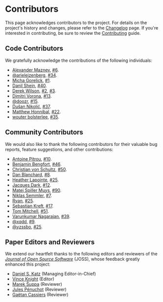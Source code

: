 # Contributors

This page acknowledges contributors to the project. For details on the
project's history and changes, please refer to the [Changelog](./changelog.md)
page. If you're interested in contributing, be sure to review the
[Contributing](./CONTRIBUTING.md) guide.

## Code Contributors

We gratefully acknowledge the contributions of the following individuals:

- [Alexander Maznev](https://github.com/pik),
  [#6](https://github.com/hajimes/mmh3/pull/6).
- [@arieleizenberg](https://github.com/arieleizenberg),
  [#34](https://github.com/hajimes/mmh3/pull/34).
- [Micha Gorelick](https://github.com/mynameisfiber),
  [#1](https://github.com/hajimes/mmh3/pull/1).
- [Danil Shein](https://github.com/dshein-alt),
  [#40](https://github.com/hajimes/mmh3/pull/40).
- [Derek Wilson](https://github.com/underrun),
  [#2](https://github.com/hajimes/mmh3/pull/2),
  [#3](https://github.com/hajimes/mmh3/pull/3).
- [Dimitri Vorona](https://github.com/alendit),
  [#13](https://github.com/hajimes/mmh3/pull/13).
- [@doozr](https://github.com/doozr),
  [#15](https://github.com/hajimes/mmh3/pull/15).
- [Dušan Nikolić](https://github.com/n-dusan),
  [#37](https://github.com/hajimes/mmh3/pull/37).
- [Matthew Honnibal](https://github.com/honnibal),
  [#22](https://github.com/hajimes/mmh3/pull/22).
- [wouter bolsterlee](https://github.com/wbolster),
  [#35](https://github.com/hajimes/mmh3/pull/35).

## Community Contributors

We would also like to thank the following contributors for their valuable
bug reports, feature suggestions, and other contributions:

- [Antoine Pitrou](https://github.com/pitrou),
  [#10](https://github.com/hajimes/mmh3/issues/10).
- [Benjamin Bengfort](https://github.com/bbengfort),
  [#46](https://github.com/hajimes/mmh3/issues/46).
- [Christian von Schultz](https://github.com/vonschultz),
  [#50](https://github.com/hajimes/mmh3/issues/50).
- [Dan Blanchard](https://github.com/dan-blanchard),
  [#8](https://github.com/hajimes/mmh3/issues/8).
- [Heather Lapointe](https://github.com/Alphadelta14),
  [#25](https://github.com/hajimes/mmh3/issues/25).
- [Jacques Dark](https://github.com/jqdark),
  [#12](https://github.com/hajimes/mmh3/issues/12).
- [Matej Spiller Muys](https://github.com/matejsp),
  [#90](https://github.com/hajimes/mmh3/issues/90).
- [Niklas Semmler](https://github.com/niklassemmler),
  [#7](https://github.com/hajimes/mmh3/issues/7).
- [Ryan](https://github.com/ryanfwy),
  [#25](https://github.com/hajimes/mmh3/issues/25).
- [Sebastian Kreft](https://github.com/sk-),
  [#17](https://github.com/hajimes/mmh3/issues/17).
- [Tom Mitchell](https://github.com/tcmitchell),
  [#51](https://github.com/hajimes/mmh3/issues/51).
- [Varunkumar Nagarajan](https://github.com/varunkumar),
  [#39](https://github.com/hajimes/mmh3/issues/39).
- [@xqdd](https://github.com/xqdd),
  [#9](https://github.com/hajimes/mmh3/issues/9).
- [@yzssbo](https://github.com/yzssbo),
  [#25](https://github.com/hajimes/mmh3/issues/25).

## Paper Editors and Reviewers

We extend our heartfelt thanks to the following editors and reviewers of the
[_Journal of Open Source Software_](https://joss.theoj.org) (JOSS), whose
feedback greatly enhanced this project:

- [Daniel S. Katz](https://github.com/danielskatz) (Managing Editor-in-Chief)
- [Vince Knight](https://github.com/drvinceknight) (Editor)
- [Marek Šuppa](https://github.com/mrshu) (Reviewer)
- [Jules Pénuchot](https://github.com/JPenuchot) (Reviewer)
- [Gaëtan Cassiers](https://github.com/cassiersg) (Reviewer)
